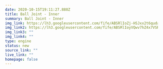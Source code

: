 ```yaml
---
date: 2020-10-15T19:11:27.888Z
title: Ball Joint - Inner
summary: Ball Joint - Inner
img_link: https://lh3.googleusercontent.com/fife/ABSRlIoZj-HSJxx2t6qudaWeptaZfnbT3F6UGI2FH0xqs_4CRi_QDbTzJ39IIHfz2GsZYRScXl5lsg-329n_3-YbNeJ_3feM6vFlFRtLy5gy2VNkjZNLca3u_2tFdllfRupDZLuPOLY_vgubdrHS_KvaglWbbXdiUb6xeEnXsWTDni7Xql7zrxPwXZ9j4a9l_eN1LDo4r40igg7WU--pJWxReQZse2LepBbUlFAalpHBa6NnQT-Kf14nkwwpL1gVsGzG0uq6g5dgDXOcytFRf5Vl_lSPkkTffPLpeDJYbphL54UkvqOlB19j87xIvNMwmjQPo7bJkwOKM8AVLUHM4WJnXXNUvYnKUoMaw9wdF3AfNopeOV8yDO0gqiBqRyYdaLPg525vyhLGhmXshwYjTcIpHQytD6zCgMR8tFPZM-AfRvzviBpvSbDWtRhgNNpHJ-XnHPnB0C_zYa3KEDEYTrqwrMCB9oZ5q5UEnA8QSd4kxmh-dszHLS9VVhFhoyQybvwL_CZQh18eobtRCb94oBRfYlMuGyPR6JA4yTs6zfAj4RWCHdCTkT2tFIl2ITiDiSfMaOSR1yH1ZpuIG8SCzMf1j1zmYhYFEcsdQd33ewL_40cW4r6c8l7TrpPyAfEdK_l6SFur9gvhGPfELke0_9tAycSSyJcUZpezzC2YFJKHQEK-NgoHM7jhYlE-LwOvj6VCnFWLlD7BQfmXY4_IPrza-q4MvFvY_1JRsQ=w795-h666-ft
img_link2: https://lh3.googleusercontent.com/fife/ABSRlIoyVQwv7hZ4x7VSRM5i5YDCa-RG_VeIB7qAB6a4F5gNgBnYFjY7O3j_gDpIUJC_CR_EclZTRSarCzDT_czQcEkfDvNdfpO_rwRXvelqbu8CVan_--ka0FxThCffIjbW_vSFykWwyPTsYq6JDOi87i04j-DOrvDQFQztCtNPDHNt4aQeuEHC1fcdosMi5kasbNanhbWXcEjpG-EAv0whdUC9Yxskov2tBGDQu6wy9l0B-Jhg3Tau9MZT6H9baVpUx2f0sYANj5gGf-8ijFLeOtaeRP12rFILxZQeOqEPpADSJeZOC6V6pFLiSfQZWbZ47M4EJPVnOLYXTBpnBbbQN5FoRgDIErLOvN28py0ttg1FDjgyvzqedWQVa_vfbHF9xnLg47xOcPFMIQhbx-_k4u_okFLWZ-8L5eNM_DLZB9wvhRHn83oxPdktGHAs7lSnLJM6rbIjbsmoYlP7g9gZsSw2IRzv1ejNI-UJ0bap7GdN-9VBP2MmPJpk_oAEtYYIFLujbWm5CEaNGmM8nPWz8te6xd9TrxvVfevV3-qIvZr8M6JmLpQIKIuDrmoJU41y8XDmvPofggsxC9hAXcYO1zCy65zAuzZsjrXNkh7ZvPFri-tUyroe8iWRy8t9PSwzZdhHxGV2PUE5wQwmmiqDBgz0XIq-f9vT0Viz41xqvmJGgtkT-uPDf3mWlKkaQ_AxdU70LuX2alx1sfzOXY5TJWuLasDm_KHVMQ=w795-h666-ft
img_link3: ""
img_link4: ""
type: engine
status: new
source_link: ""
live_link: ""
homepage: false
---
```

